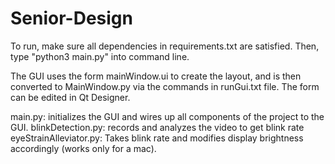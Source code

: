 # Senior-Design

To run, make sure all dependencies in requirements.txt are satisfied. 
Then, type "python3 main.py" into command line.

The GUI uses the form mainWindow.ui to create the layout, and is then converted to MainWindow.py via the commands in runGui.txt file. The form can be edited in Qt Designer. 

main.py: initializes the GUI and wires up all components of the project to the GUI.
blinkDetection.py: records and analyzes the video to get blink rate
eyeStrainAlleviator.py: Takes blink rate and modifies display brightness accordingly (works only for a mac).

